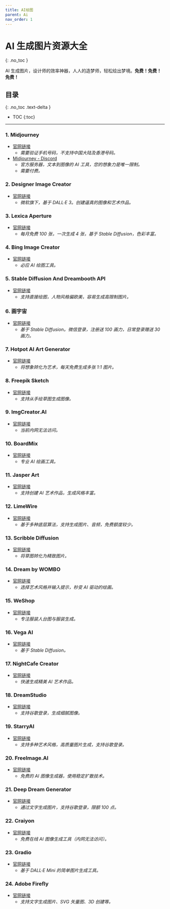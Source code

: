 ```yaml
---
title: AI绘图
parent: Ai
nav_order: 1
---
```


# AI 生成图片资源大全
{: .no_toc }

AI 生成图片，设计师的效率神器，人人的造梦师，轻松绘出梦境。**免费！免费！免费！**

## 目录
{: .no_toc .text-delta }

- TOC
{:toc}

---

### 1. **Midjourney**
- [官网链接](https://www.midjourney.com/home/)
  - *需要验证手机号码，不支持中国大陆及香港号码。*
- [Midjourney - Discord](https://discord.com/channels/662267976984297473/@home)
  - *官方服务器，文本到图像的 AI 工具，您的想象力是唯一限制。*
  - *需要付费。*

### 2. **Designer Image Creator**
- [官网链接](https://designer.microsoft.com/image-creator)
  - *微软旗下，基于 DALL·E 3。创建逼真的图像和艺术作品。*

### 3. **Lexica Aperture**
- [官网链接](https://lexica.art/aperture)
  - *每月免费 100 张，一次生成 4 张，基于 Stable Diffusion，色彩丰富。*

### 4. **Bing Image Creator**
- [官网链接](https://bing.com/images/create/)
  - *必应 AI 绘图工具。*

### 5. **Stable Diffusion And Dreambooth API**
- [官网链接](https://stablediffusionapi.com/)
  - *支持直接绘图，人物风格偏欧美，容易生成高限制图片。*

### 6. **画宇宙**
- [官网链接](https://creator.nolibox.com/)
  - *基于 Stable Diffusion。微信登录，注册送 100 画力，日常登录赠送 30 画力。*

### 7. **Hotpot AI Art Generator**
- [官网链接](https://hotpot.ai/art-generator)
  - *将想象转化为艺术，每天免费生成多张 1:1 图片。*

### 8. **Freepik Sketch**
- [官网链接](https://www.freepik.com/pikaso)
  - *支持从手绘草图生成图像。*

### 9. **ImgCreator.AI**
- [官网链接](https://imgcreator.zmo.ai/)
  - *当前内网无法访问。*

### 10. **BoardMix**
- [官网链接](https://boardmix.cn/ai-art-generator)
  - *专业 AI 绘画工具。*

### 11. **Jasper Art**
- [官网链接](https://www.jasper.ai/art)
  - *支持创建 AI 艺术作品，生成风格丰富。*

### 12. **LimeWire**
- [官网链接](https://limewire.com/)
  - *基于多种底层算法，支持生成图片、音频，免费额度较少。*

### 13. **Scribble Diffusion**
- [官网链接](https://scribblediffusion.com/)
  - *将草图转化为精致图片。*

### 14. **Dream by WOMBO**
- [官网链接](https://dream.ai/)
  - *选择艺术风格并输入提示，秒变 AI 驱动的绘画。*

### 15. **WeShop**
- [官网链接](https://www.weshop.com/)
  - *专注服装人台图与服装生成。*

### 16. **Vega AI**
- [官网链接](https://rightbrain.art/)
  - *基于 Stable Diffusion。*

### 17. **NightCafe Creator**
- [官网链接](https://creator.nightcafe.studio/studio)
  - *快速生成精美 AI 艺术作品。*

### 18. **DreamStudio**
- [官网链接](https://beta.dreamstudio.ai/generate)
  - *支持谷歌登录，生成细腻图像。*

### 19. **StarryAI**
- [官网链接](https://starryai.com/app/create)
  - *支持多种艺术风格，高质量图片生成，支持谷歌登录。*

### 20. **FreeImage.AI**
- [官网链接](https://freeimage.ai/)
  - *免费的 AI 图像生成器，使用稳定扩散技术。*

### 21. **Deep Dream Generator**
- [官网链接](https://deepdreamgenerator.com/)
  - *通过文字生成图片，支持谷歌登录，限额 100 点。*

### 22. **Craiyon**
- [官网链接](https://www.craiyon.com/)
  - *免费在线 AI 图像生成工具（内网无法访问）。*

### 23. **Gradio**
- [官网链接](https://dalle-mini-dalle-mini.hf.space/index.html)
  - *基于 DALL·E Mini 的简单图片生成工具。*

### 24. **Adobe Firefly**
- [官网链接](https://firefly.adobe.com/)
  - *支持文字生成图片、SVG 矢量图、3D 创建等。*

